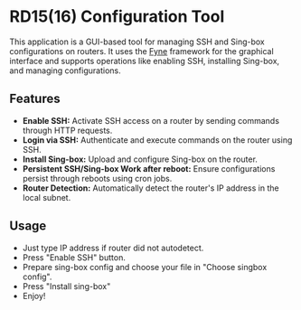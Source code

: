 # RD15(16) Configuration Tool

This application is a GUI-based tool for managing SSH and Sing-box configurations on routers. It uses the [Fyne](https://fyne.io/) framework for the graphical interface and supports operations like enabling SSH, installing Sing-box, and managing configurations.

## Features

- **Enable SSH:** Activate SSH access on a router by sending commands through HTTP requests.
- **Login via SSH:** Authenticate and execute commands on the router using SSH.
- **Install Sing-box:** Upload and configure Sing-box on the router.
- **Persistent SSH/Sing-box Work after reboot:** Ensure configurations persist through reboots using cron jobs.
- **Router Detection:** Automatically detect the router's IP address in the local subnet.

## Usage

- Just type IP address if router did not autodetect.
- Press "Enable SSH" button.
- Prepare sing-box config and choose your file in "Choose singbox config".
- Press "Install sing-box" 
- Enjoy!
